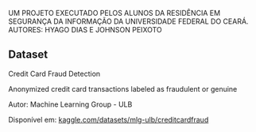 UM PROJETO EXECUTADO PELOS ALUNOS DA RESIDÊNCIA EM SEGURANÇA DA INFORMAÇÃO DA UNIVERSIDADE FEDERAL DO CEARÁ.
AUTORES: HYAGO DIAS E JOHNSON PEIXOTO


## Dataset
Credit Card Fraud Detection

Anonymized credit card transactions labeled as fraudulent or genuine

Autor: Machine Learning Group - ULB

Disponível em: [kaggle.com/datasets/mlg-ulb/creditcardfraud](https://www.kaggle.com/datasets/mlg-ulb/creditcardfraud)

